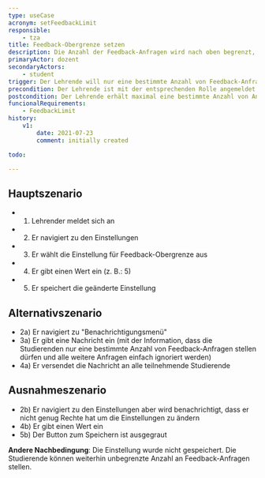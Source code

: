 ```yaml
---
type: useCase
acronym: setFeedbackLimit
responsible: 
    - tza
title: Feedback-Obergrenze setzen
description: Die Anzahl der Feedback-Anfragen wird nach oben begrenzt, damit Studierende diese nicht überschreiten dürfen. Dadurch wird das Risiko vermieden, dass die Studierenden durch Feedback vollständige Lösung erfragen
primaryActor: dozent
secondaryActors:
    - student
trigger: Der Lehrende will nur eine bestimmte Anzahl von Feedback-Anfragen erhalten
precondition: Der Lehrende ist mit der entsprechenden Rolle angemeldet und kann die Einstellungen vornehmen
postcondition: Der Lehrende erhält maximal eine bestimmte Anzahl von Anfragen und die Studierende werden benachrichtigt, wenn sie diese Grenze überschreiten
funcionalRequirements: 
    - FeedbackLimit
history:
    v1:
        date: 2021-07-23
        comment: initially created

todo:

---
```


## Hauptszenario

* 1) Lehrender meldet sich an
* 2) Er navigiert zu den Einstellungen
* 3) Er wählt die Einstellung für Feedback-Obergrenze aus
* 4) Er gibt einen Wert ein (z. B.: 5)    
* 5) Er speichert die geänderte Einstellung


## Alternativszenario

* 2a) Er navigiert zu "Benachrichtigungsmenü"
* 3a) Er gibt eine Nachricht ein (mit der Information, dass die Studierenden nur eine bestimmte Anzahl von Feedback-Anfragen stellen dürfen und alle weitere Anfragen einfach ignoriert werden)
* 4a) Er versendet die Nachricht an alle teilnehmende Studierende


## Ausnahmeszenario 

* 2b) Er navigiert zu den Einstellungen aber wird benachrichtigt, dass er nicht genug Rechte hat um die Einstellungen zu ändern
* 4b) Er gibt einen Wert ein
* 5b) Der Button zum Speichern ist ausgegraut

**Andere Nachbedingung**: Die Einstellung wurde nicht gespeichert. Die Studierende können weiterhin unbegrenzte Anzahl an Feedback-Anfragen stellen.
